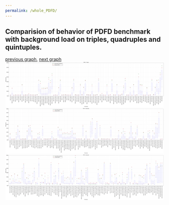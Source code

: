```yaml
---
permalink: /whole_PDFD/
---
```



 ## Comparision of behavior of PDFD benchmark with background load on triples, quadruples and quintuples.

[previous graph](../whole_O/), [next graph](../whole_RB/)
![graph figure](./images/triple/PDFD_box.png)![graph figure](./images/quadruple/PDFD_box.png)![graph figure](./images/quintuple/PDFD_box.png)